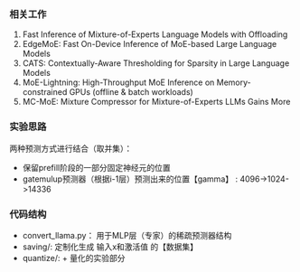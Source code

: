 ### 相关工作
1. Fast Inference of Mixture-of-Experts Language Models with Offloading
2. EdgeMoE: Fast On-Device Inference of MoE-based Large Language Models
3. CATS: Contextually-Aware Thresholding for Sparsity in Large Language Models
4. MoE-Lightning: High-Throughput MoE Inference on Memory-constrained GPUs  (offline & batch workloads)
5. MC-MoE: Mixture Compressor for Mixture-of-Experts LLMs Gains More

### 实验思路
两种预测方式进行结合（取并集）：
- 保留prefill阶段的一部分固定神经元的位置
- gatemulup预测器（根据i-1层）预测出来的位置【gamma】 : 4096->1024->14336

### 代码结构

* convert_llama.py： 用于MLP层（专家）的稀疏预测器结构
* saving/: 定制化生成 输入x和激活值 的【数据集】
* quantize/: + 量化的实验部分
